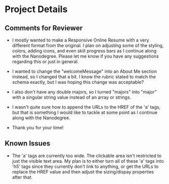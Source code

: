 # Project Details

## Comments for Reviewer

* I mostly wanted to make a Responsive Online Resume with a very different format from the original. I plan on adjusting some of the styling, colors, adding icons, and even skill progress bars as I continue along with the Nanodegree. Please let me know if you have any suggestions regarding this or just in general.

* I wanted to change the "welcomeMessage" into an About Me section instead, so I changed that a bit. I know the rubric stated to match the schema exactly, but I was hoping this change was acceptable?

* I also don't have any double majors, so I turned "majors" into "major" with a singular string value instead of an array or strings.

* I wasn't quite sure how to append the URLs to the HREF of the 'a' tags, but that is something I would like to tackle at some point as I continue along with the Nanodegree.

* Thank you for your time!

## Known Issues

* The 'a' tags are currently too wide. The clickable area isn't restricted to just the visible text area. My plan is to either turn all of these 'a' tags into 'h5' tags since they currently don't link to anything, or get the URLs to replace the HREF value and then adjust the sizing/dispay properties after that.
